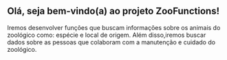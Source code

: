 ##  Olá, seja bem-vindo(a) ao projeto ZooFunctions!

Iremos desenvolver funções que buscam informações sobre os animais do zoológico como: espécie e local de origem. Além disso,iremos buscar dados sobre as pessoas que colaboram com a manutenção e cuidado do zoológico.


